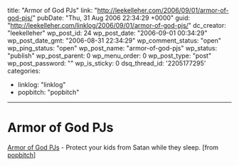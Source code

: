 title: "Armor of God PJs"
link: "http://leekelleher.com/2006/09/01/armor-of-god-pjs/"
pubDate: "Thu, 31 Aug 2006 22:34:29 +0000"
guid: "http://leekelleher.com/linklog/2006/09/01/armor-of-god-pjs/"
dc_creator: "leekelleher"
wp_post_id: 24
wp_post_date: "2006-09-01 00:34:29"
wp_post_date_gmt: "2006-08-31 22:34:29"
wp_comment_status: "open"
wp_ping_status: "open"
wp_post_name: "armor-of-god-pjs"
wp_status: "publish"
wp_post_parent: 0
wp_menu_order: 0
wp_post_type: "post"
wp_post_password: ""
wp_is_sticky: 0
dsq_thread_id: '2205177295'
categories:
  - linklog: "linklog"
  - popbitch: "popbitch"

---

# Armor of God PJs

<a href="http://www.armorofgodpjs.com/" >Armor of God PJs</a> - Protect your kids from Satan while they sleep. [from <a href="http://www.popbitch.com/">popbitch</a>]